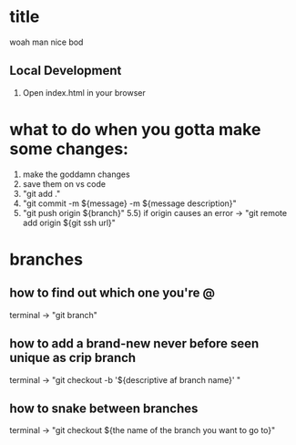 # title

woah man nice bod

## Local Development

1. Open index.html in your browser

# what to do when you gotta make some changes:

1) make the goddamn changes
2) save them on vs code
3) "git add ."
4) "git commit -m ${message} -m ${message description}"
5) "git push origin ${branch}"
    5.5) if origin causes an error -> "git remote add origin ${git ssh url}"

# branches

## how to find out which one you're @
terminal -> "git branch"

## how to add a brand-new never before seen unique as crip branch
terminal -> "git checkout -b '${descriptive af branch name}' "

## how to snake between branches
terminal -> "git checkout ${the name of the branch you want to go to}"

